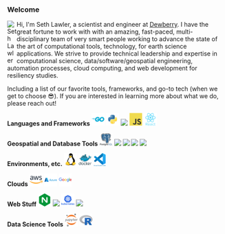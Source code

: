 ### Welcome


Hi, I'm Seth Lawler, <a href="https://www.linkedin.com/in/seth-lawler-b75212141/">
<img align="left" alt="Seth Lawler" width="22px" src="https://cdn.jsdelivr.net/npm/simple-icons@v3/icons/linkedin.svg" />
</a> a scientist and engineer at [Dewberry](https://www.dewberry.com/). I have the great fortune to work with with an amazing, fast-paced, multi-disciplinary team of very smart people working to advance the state of the art of computational tools, technology, for earth science applications. We strive to provide technical leadership and expertise in computational science, data/software/geospatial engineering, automation processes, cloud computing, and web development for resiliency studies. 

Including a list of our favorite tools, frameworks, and go-to tech (when we get to choose 😎). If you are interested in learning more about what we do, please reach out! 

**Languages and Frameworks**
<code><img height="30" src="https://github.com/devicons/devicon/blob/master/icons/go/go-original-wordmark.svg"></code>
<code><img height="30" src="https://raw.githubusercontent.com/github/explore/80688e429a7d4ef2fca1e82350fe8e3517d3494d/topics/python/python.png"></code>
<code><img height="30" src="https://findicons.com/files/icons/2420/coded/512/sql.png"></code>
<code><img height="30" src="https://github.com/devicons/devicon/blob/master/icons/javascript/javascript-original.svg"></code>
<code><img height="30" src="https://github.com/devicons/devicon/blob/master/icons/react/react-original-wordmark.svg"></code>

**Geospatial and Database Tools**
<code><img height="30" src="https://github.com/devicons/devicon/blob/master/icons/postgresql/postgresql-original-wordmark.svg"></code>
<code><img height="30" src="https://www.osgeo.org/wp-content/uploads/postgis-logo.png"></code>
<code><img height="30" src="https://gdal.org/_static/gdalicon.png"></code>
<code><img height="30" src="https://avatars.githubusercontent.com/u/8248870?s=280&v=4"></code>
<code><img height="30" src="https://dbeaver.com/wp-content/themes/utouch/img/dbeaver/LogoX2.png"></code>

**Environments, etc.**
<code><img height="30" src="https://github.com/devicons/devicon/blob/master/icons/linux/linux-original.svg"></code>
<code><img height="30" src="https://github.com/devicons/devicon/blob/master/icons/docker/docker-original-wordmark.svg"></code>
<code><img height="30" src="https://github.com/devicons/devicon/blob/master/icons/vscode/vscode-original-wordmark.svg"></code>


**Clouds**
<code><img height="30" src="https://github.com/devicons/devicon/blob/master/icons/amazonwebservices/amazonwebservices-original-wordmark.svg"></code>
<code><img height="30" src="https://github.com/devicons/devicon/blob/master/icons/azure/azure-original-wordmark.svg"></code>
<code><img height="30" src="https://github.com/devicons/devicon/blob/master/icons/google/google-original-wordmark.svg"></code>

**Web Stuff**
<code><img height="30" src="https://github.com/devicons/devicon/blob/master/icons/nginx/nginx-original.svg"></code>
<code><img height="30" src="https://upload.wikimedia.org/wikipedia/commons/1/1b/Traefik.logo.png"></code>
<code><img height="30" src="https://github.com/devicons/devicon/blob/master/icons/kubernetes/kubernetes-plain-wordmark.svg"></code>
<code><img height="30" src="https://cncf-branding.netlify.app/img/projects/argo/stacked/color/argo-stacked-color.png"></code>


**Data Science Tools**
<code><img height="30" src="https://github.com/devicons/devicon/blob/master/icons/jupyter/jupyter-original-wordmark.svg"></code>
<code><img height="30" src="https://github.com/devicons/devicon/blob/master/icons/r/r-original.svg"></code>

